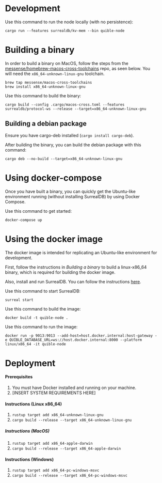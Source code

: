 # Development

Use this command to run the node locally (with no persistence):

    cargo run --features surrealdb/kv-mem --bin quible-node

# Building a binary

In order to build a binary on MacOS, follow the steps from the [messense/homebrew-macos-cross-toolchains](https://github.com/messense/homebrew-macos-cross-toolchains/) repo, as seen below. You will need the `x86_64-unknown-linux-gnu` toolchain.

    brew tap messense/macos-cross-toolchains
    brew install x86_64-unknown-linux-gnu

Use this command to build the binary:

    cargo build --config .cargo/macos-cross.toml --features surrealdb/protocol-ws --release --target=x86_64-unknown-linux-gnu

## Building a debian package

Ensure you have cargo-deb installed (`cargo install cargo-deb`).

After building the binary, you can build the debian package with this command:

    cargo deb --no-build --target=x86_64-unknown-linux-gnu

# Using docker-compose

Once you have built a binary, you can quickly get the Ubuntu-like environment running (without installing SurrealDB) by using Docker Compose.

Use this command to get started:

    docker-compose up

# Using the docker image

The docker image is intended for replicating an Ubuntu-like environment for development.

First, follow the instructions in _Building a binary_ to build a linux-x86_64 binary, which is required for building the docker image.

Also, install and run SurrealDB. You can follow the instructions [here](https://surrealdb.com/docs/surrealdb/installation/macos).

Use this command to start SurrealDB:

    surreal start

Use this command to build the image:

    docker build -t quible-node .

Use this command to run the image:

    docker run -p 9013:9013 --add-host=host.docker.internal:host-gateway -e QUIBLE_DATABASE_URL=ws://host.docker.internal:8000 --platform linux/x86_64 -it quible-node

# Deployment

#### Prerequisites

1. You must have Docker installed and running on your machine.
2. [INSERT SYSTEM REQUIREMENTS HERE]

#### Instructions (Linux x86_64)

1. `rustup target add x86_64-unknown-linux-gnu`
2. `cargo build --release --target x86_64-unknown-linux-gnu`

##### Instructions (MacOS)

1. `rustup target add x86_64-apple-darwin`
2. `cargo build --release --target x86_64-apple-darwin`

#### Instructions (Windows)

1. `rustup target add x86_64-pc-windows-msvc`
2. `cargo build --release --target x86_64-pc-windows-msvc`
